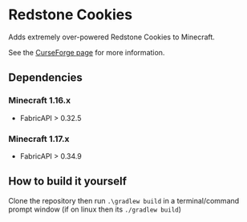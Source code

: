 # Redstone Cookies

Adds extremely over-powered Redstone Cookies to Minecraft.

See the [CurseForge page](https://www.curseforge.com/minecraft/mc-mods/redstone-cookies) for more information.

## Dependencies

### Minecraft 1.16.x
* FabricAPI > 0.32.5

### Minecraft 1.17.x
* FabricAPI > 0.34.9

## How to build it yourself

Clone the repository then run `.\gradlew build` in a terminal/command prompt window (if on linux then its `./gradlew build`)
